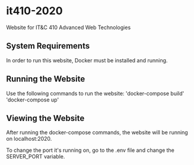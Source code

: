 # it410-2020
Website for IT&C 410 Advanced Web Technologies

## System Requirements
In order to run this website, Docker must be installed and running.

## Running the Website
Use the following commands to run the website:
'docker-compose build'
'docker-compose up'

## Viewing the Website
After running the docker-compose commands, the website will be running on localhost:2020. 

To change the port it's running on, go to the .env file and change the SERVER_PORT variable.
